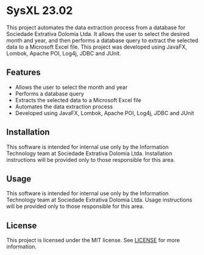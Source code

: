 # SysXL 23.02

This project automates the data extraction process from a database for Sociedade Extrativa Dolomia Ltda. It allows the user to select the desired month and year, and then performs a database query to extract the selected data to a Microsoft Excel file. This project was developed using JavaFX, Lombok, Apache POI, Log4j, JDBC and JUnit.

## Features
- Allows the user to select the month and year
- Performs a database query
- Extracts the selected data to a Microsoft Excel file
- Automates the data extraction process
- Developed using JavaFX, Lombok, Apache POI, Log4j, JDBC and JUnit

## Installation
This software is intended for internal use only by the Information Technology team at Sociedade Extrativa Dolomia Ltda. Installation instructions will be provided only to those responsible for this area.

## Usage
This software is intended for internal use only by the Information Technology team at Sociedade Extrativa Dolomia Ltda. Usage instructions will be provided only to those responsible for this area.

## License
This project is licensed under the MIT license. See [LICENSE](../master/LICENSE) for more information.
